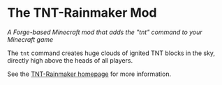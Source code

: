 # The TNT-Rainmaker Mod
*A Forge-based Minecraft mod that adds the "tnt" command to your Minecraft game*

The ```tnt``` command creates huge clouds of ignited TNT blocks in the sky, directly high above the heads of all players.

See the [TNT-Rainmaker homepage](http://www.minecraftforum.net/forums/mapping-and-modding/minecraft-mods/2535044) for more information.

